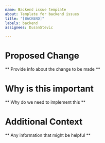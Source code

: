 ```yaml
---
name: Backend issue template
about: Template for backend issues
title: "[BACKEND]"
labels: backend
assignees: DusanStevic

---
```


# Proposed Change
** Provide info about the change to be made **

# Why is this important
** Why do we need to implement this **

# Additional Context
** Any information that might be helpful **
